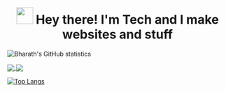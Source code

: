 ### <h1 align="center"><img src="https://media.tenor.com/images/aadee35242e901eb394dcf5680ba5acb/tenor.gif" width="38px" /> Hey there! I'm Tech and I make websites and stuff</h1>

![Bharath's GitHub statistics](https://github-readme-stats.vercel.app/api?username=techpointdev&show_icons=true&theme=tokyonight)

<a href="https://github.com/techpointdev/Trollify">
  <img align="center" src="https://github-readme-stats.vercel.app/api/pin/?username=techpointdev&repo=Trollify&theme=tokyonight" />
</a>
<a href="https://github.com/techpointdev/Zarzul">
  <img align="center" src="https://github-readme-stats.vercel.app/api/pin/?username=techpointdev&repo=Zarzul&theme=tokyonight" />
</a>



[![Top Langs](https://github-readme-stats.vercel.app/api/top-langs/?username=techpointdev&langs_count=8&theme=tokyonight)](https://github.com/techpointdev)
